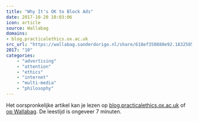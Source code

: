 ```yaml
---
title: "Why It's OK to Block Ads"
date: 2017-10-20 10:03:06
icon: article
source: Wallabag
domains:
- blog.practicalethics.ox.ac.uk
src_url: "https://wallabag.sanderdorigo.nl/share/618ef350880e92.18325058"
2017: "10"
categories:
    - "advertising"
    - "attention"
    - "ethics"
    - "internet"
    - "multi-media"
    - "philosophy"
---
```

Het oorspronkelijke artikel kan je lezen op [blog.practicalethics.ox.ac.uk](http://blog.practicalethics.ox.ac.uk/2015/10/why-its-ok-to-block-ads/) of [op Wallabag](https://wallabag.sanderdorigo.nl/share/618ef350880e92.18325058). De leestijd is ongeveer 7 minuten.